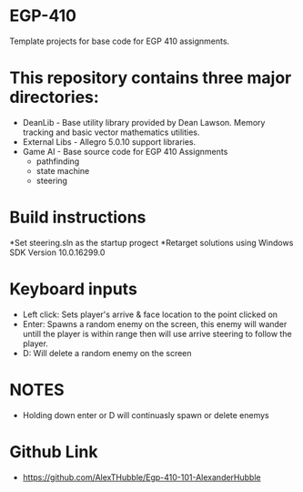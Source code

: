 # EGP-410
Template projects for base code for EGP 410 assignments.

# This repository contains three major directories:
 * DeanLib - Base utility library provided by Dean Lawson. Memory tracking and basic vector mathematics utilities.
 * External Libs - Allegro 5.0.10 support libraries.
 * Game AI - Base source code for EGP 410 Assignments
   * pathfinding
   * state machine
   * steering

# Build instructions
  *Set steering.sln as the startup progect
  *Retarget solutions using Windows SDK Version 10.0.16299.0

# Keyboard inputs
  * Left click: Sets player's arrive & face location to the point clicked on
  * Enter: Spawns a random enemy on the screen, this enemy will wander untill the player is within range then will use arrive steering to follow the player.
  * D: Will delete a random enemy on the screen

# NOTES
  * Holding down enter or D will continuasly spawn or delete enemys

# Github Link
  * https://github.com/AlexTHubble/Egp-410-101-AlexanderHubble
